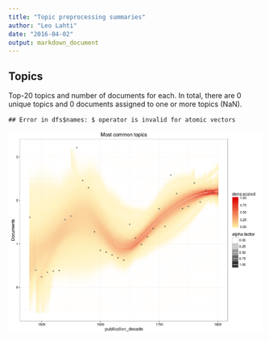 ```yaml
---
title: "Topic preprocessing summaries"
author: "Leo Lahti"
date: "2016-04-02"
output: markdown_document
---
```


## Topics



Top-20 topics and number of documents for each. In total, there are 0 unique topics and 0 documents assigned to one or more topics (NaN).


```
## Error in dfs$names: $ operator is invalid for atomic vectors
```

![plot of chunk summarytopics22](figure/summarytopics22-1.png)
